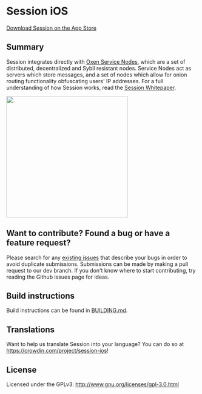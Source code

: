 # Session iOS

[Download Session on the App Store](https://getsession.org/iphone)

## Summary

Session integrates directly with [Oxen Service Nodes](https://docs.oxen.io/about-the-oxen-blockchain/oxen-service-nodes), which are a set of distributed, decentralized and Sybil resistant nodes. Service Nodes act as servers which store messages, and a set of nodes which allow for onion routing functionality obfuscating users' IP addresses. For a full understanding of how Session works, read the [Session Whitepaper](https://getsession.org/whitepaper).

<img src="https://i.imgur.com/Ioub5bx.png" width="320" />

## Want to contribute? Found a bug or have a feature request?

Please search for any [existing issues](https://github.com/loki-project/session-ios/issues) that describe your bugs in order to avoid duplicate submissions. Submissions can be made by making a pull request to our dev branch. If you don't know where to start contributing, try reading the Github issues page for ideas.

## Build instructions

Build instructions can be found in [BUILDING.md](BUILDING.md).

## Translations

Want to help us translate Session into your language? You can do so at https://crowdin.com/project/session-ios!

## License

Licensed under the GPLv3: http://www.gnu.org/licenses/gpl-3.0.html
